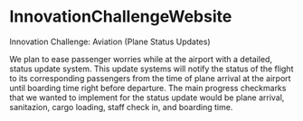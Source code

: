 # InnovationChallengeWebsite
Innovation Challenge: Aviation (Plane Status Updates)

We plan to ease passenger worries while at the airport with a detailed, status update system. This update systems will notify the status of the flight to its corresponding passengers from the time of plane arrival at the airport until boarding time right before departure. The main progress checkmarks that we wanted to implement for the status update would be plane arrival, sanitazion, cargo loading, staff check in, and boarding time. 
